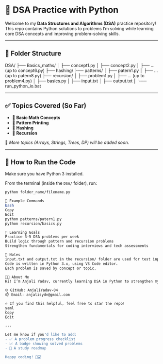 # 📘 DSA Practice with Python

Welcome to my **Data Structures and Algorithms (DSA)** practice repository!  
This repo contains Python solutions to problems I’m solving while learning core DSA concepts and improving problem-solving skills.

---

## 📂 Folder Structure

DSA/
├── Basics_maths/
│ ├── concept1.py
│ ├── concept2.py
│ ├── ... (up to concept6.py)
├── hashing/
├── patterns/
│ ├── patern1.py
│ ├── ... (up to patern8.py)
├── recursion/
│ ├── problem1.py
│ ├── ... (up to problem4.py)
│ ├── basics.py
│ ├── input.txt
│ ├── output.txt
│ └── run_python_io.bat


---

## ✅ Topics Covered (So Far)

- 🔢 **Basic Math Concepts**
- 🧩 **Pattern Printing**
- 🔐 **Hashing**
- 🔄 **Recursion**

📌 *More topics (Arrays, Strings, Trees, DP) will be added soon.*

---

## 🚀 How to Run the Code

Make sure you have Python 3 installed.

From the terminal (inside the `DSA/` folder), run:

```bash
python folder_name/filename.py

🔁 Example Commands
bash
Copy
Edit
python patterns/patern1.py
python recursion/basics.py

🎯 Learning Goals
Practice 3–5 DSA problems per week
Build logic through pattern and recursion problems
Strengthen fundamentals for coding interviews and tech assessments

📌 Notes
input.txt and output.txt in the recursion/ folder are used for test input/output.
Code is written in Python 3.x, using VS Code editor.
Each problem is saved by concept or topic.

👩‍💻 About Me
Hi! I’m Anjali Yadav, currently learning DSA in Python to strengthen my programming and logic-building skills.

🌐 GitHub: AnjaliYadav-04
📫 Email: anjalisydv@gmail.com

⭐️ If you find this helpful, feel free to star the repo!
yaml
Copy
Edit

---

Let me know if you'd like to add:
- ✅ A problem progress checklist
- 📈 A badge showing solved problems
- 📅 A study roadmap

Happy coding! 🧠💻